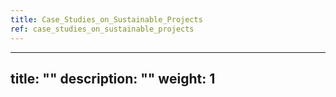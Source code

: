 ```yaml
---
title: Case_Studies_on_Sustainable_Projects
ref: case_studies_on_sustainable_projects
---
```

---
title: ""
description: ""
weight: 1
---